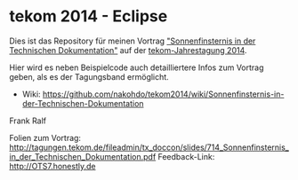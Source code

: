 # tekom 2014 - Eclipse

Dies ist das Repository für meinen Vortrag ["Sonnenfinsternis in der Technischen Dokumentation"](http://tagungen.tekom.de/h14/tagungsprogramm/programm/program/sv_714_OTS7/) auf der [tekom-Jahrestagung 2014](http://tagungen.tekom.de/h14/tekom-jahrestagung-2014/).   

Hier wird es neben Beispielcode auch detailliertere Infos zum Vortrag geben, als es der Tagungsband ermöglicht. 

* Wiki: https://github.com/nakohdo/tekom2014/wiki/Sonnenfinsternis-in-der-Technischen-Dokumentation

Frank Ralf

Folien zum Vortrag: http://tagungen.tekom.de/fileadmin/tx_doccon/slides/714_Sonnenfinsternis_in_der_Technischen_Dokumentation.pdf
Feedback-Link: http://OTS7.honestly.de
